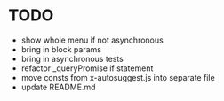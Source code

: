 TODO
====
* show whole menu if not asynchronous
* bring in block params
* bring in asynchronous tests
* refactor _queryPromise if statement
* move consts from x-autosuggest.js into separate file
* update README.md
